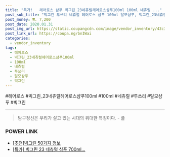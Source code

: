 ```yaml
--- 
title: "특가!   헤어로스 샴푸 빅그린_23네츄럴헤어로스샴푸100ml 100ml 네츄럴 ..." 
post_sub_title: "빅그린 투쓰리 네츄럴 헤어로스 샴푸 100ml 탈모샴푸, 빅그린_23네츄럴헤어로스샴푸100ml" 
post_money: ₩. 7,200 
post_date: 2020.01.31 
post_img_url: https://static.coupangcdn.com/image/vendor_inventory/43c3/f596d8fd0cdc4ffd7ea45c1c23c142ccf8faeb0d129f4b284747edeff850.jpg 
post_link_url: https://coupa.ng/bnIWai 
categories: 
  - vendor_inventory 
tags: 
  - 헤어로스 
  - 빅그린_23네츄럴헤어로스샴푸100ml 
  - 100ml 
  - 네츄럴 
  - 투쓰리 
  - 탈모샴푸 
  - 빅그린 
--- 
```

  #헤어로스 #빅그린_23네츄럴헤어로스샴푸100ml #100ml #네츄럴 #투쓰리 #탈모샴푸 #빅그린 
<hr> 

> 탐구정신은 우리가 살고 있는 시대의 위대한 특징이다. - 풀 


### POWER LINK

* <a href="https://blog.naver.com/fasyy4321/221791046221" target="_blank">[추천]빅그린 50가지 정보</a>
* <a href="https://blog.naver.com/an0733/221791461623" target="_blank">[특가] 빅그린 23 네츄럴 샴푸 700ml...</a>
